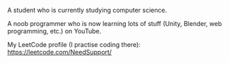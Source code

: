 A student who is currently studying computer science.

A noob programmer who is now learning lots of stuff (Unity, Blender, web programming, etc.) on YouTube.

My LeetCode profile (I practise coding there): https://leetcode.com/NeedSupport/


<!---
NeedSuqqort/NeedSuqqort is a ✨ special ✨ repository because its `README.md` (this file) appears on your GitHub profile.
You can click the Preview link to take a look at your changes.
--->
